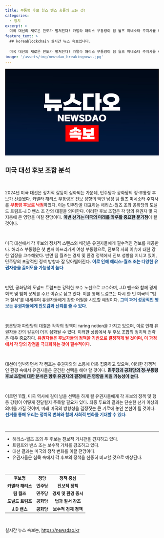 ```yaml
---
title: 부통령 후보 월즈 밴스 충돌의 모든 것!
categories:
  - 정치
excerpt: >
  미국 대선의 새로운 판도가 펼쳐진다! 카멀라 해리스 부통령이 팀 월즈 미네소타 주지사를 러닝메이트로 선택하며, 민주당의 강력한 조합을 완성. 공화당의 트럼프-밴스 조와의 치열한 대결이 예고된다!
feature_text: >
  ## koreablockchain 실시간 뉴스 속보입니다.

  미국 대선의 새로운 판도가 펼쳐진다! 카멀라 해리스 부통령이 팀 월즈 미네소타 주지사를 러닝메이트로 선택하며, 민주당의 강력한 조합을 완성. 공화당의 트럼프-밴스 조와의 치열한 대결이 예고된다!
image: '/assets/img/newsdao_breakingnews.jpg'
---
```


<p><img src="/assets/img/newsdao_breakingnews.jpg" alt="koreablockchain 속보" /></p>

<h2 data-ke-size="size26">미국 대선 후보 조합 분석</h2>

<p data-ke-size="size16">&nbsp;</p>

<p>2024년 미국 대선은 정치적 갈등이 심화되는 가운데, 민주당과 공화당의 정·부통령 후보가 선출됐다. 카멀라 해리스 부통령은 진보 성향의 백인 남성 팀 월즈 미네소타 주지사를 <b><span style="color: #ee2323;">부통령 후보로 낙점</span></b>하였다. 이는 민주당을 대표하는 해리스-월즈 조와 공화당의 도널드 트럼프-J.D 밴스 조 간의 대결을 의미한다. 이러한 후보 조합은 각 당의 유권자 및 지지층에 큰 영향을 미칠 전망이다. <b><span style="background-color: #21538527;">이번 선거는 미국의 미래를 좌우할 중요한 분기점</span></b>이 될 것이다. </p>

<p data-ke-size="size16">&nbsp;</p>

<p>미국 대선에서 각 후보의 정치적 스탠스와 배경은 유권자들에게 필수적인 정보를 제공한다. 해리스 부통령은 첫 번째 아프리카계 여성 부통령으로, 진보적 사회 이슈에 대한 강한 입장을 고수해왔다. 반면 팀 월즈는 경제 및 환경 정책에서 진보 성향을 지니고 있어, 민주당의 포괄적인 정책 방향과 잘 맞아떨어진다. <b><span style="color: #1a5490;">이로 인해 해리스-월즈 조는 다양한 유권자층을 끌어모을 가능성이 높다</span></b>.</p>

<p data-ke-size="size16">&nbsp;</p>

<p>반면, 공화당의 도널드 트럼프는 강력한 보수 노선으로 고수하며, J.D 밴스와 함께 경제 회복 및 범죄 문제를 주요 이슈로 삼고 있다. 이를 통해 트럼프는 다시 한 번 미국의 "법과 질서"를 내세우며 유권자들에게 강한 어필을 시도할 예정이다. <b><span style="color: #1a5490;">그의 과거 성공적인 행보는 유권자들에게 안도감과 신뢰를 줄 수 있다</span></b>.</p>

<p data-ke-size="size16">&nbsp;</p>

<p>붉은당과 파란당의 대결은 각각의 정책이 таring notion을 가지고 있으며, 이로 인해 유권자들 간의 갈등이 더욱 심화될 수 있다. 이러한 상황에서 두 후보 조합의 정치적 전략은 매우 중요하다. <b><span style="color: #ee2323;">유권자들은 후보자들의 정책을 기반으로 결정하게 될 것이며, 이 과정에서 각 당의 강점을 극대화하는 것이 필수적이다</span></b>. </p>

<p data-ke-size="size16">&nbsp;</p>

<p>대선이 임박하면서 각 캠프는 유권자와의 소통에 더욱 집중하고 있으며, 이러한 경쟁적인 환경 속에서 유권자들은 굳건한 선택을 해야 할 것이다. <b><span style="background-color: #21538527;">민주당과 공화당의 정·부통령 후보 조합에 대한 분석은 향후 유권자의 결정에 큰 영향을 미칠 가능성이 높다</span></b>.</p>

<p data-ke-size="size16">&nbsp;</p>

<p>이르면 11월, 미국 역사에 길이 남을 선택을 하게 될 유권자들에게 각 후보의 정책 및 행동 강령이 어떻게 전달될지 주목할 필요가 있다. 최종 투표의 결과는 단순한 선거 이상의 의미를 가질 것이며, 미래 미국의 방향성을 결정짓는 큰 기로에 놓인 본선이 될 것이다. <b><span style="color: #1a5490;">선거를 통해 우리는 정치적 변화와 함께 사회적 변화를 기대할 수 있다</span></b>. </p>

<p data-ke-size="size16">&nbsp;</p>

<hr />

<ul>
    <li>해리스-월즈 조의 두 후보는 진보적 가치관을 견지하고 있다.</li>
    <li>트럼프와 밴스 조는 보수적 가치를 강조하고 있다.</li>
    <li>대선 결과는 미국의 정책 변화를 이끌 전망이다.</li>
    <li>유권자들은 침묵 속에서 각 후보의 정책을 신중히 비교할 것으로 예상된다.</li>
</ul>

<p data-ke-size="size16">&nbsp;</p>

<table style="width: 100%; border-collapse: collapse;">
    <tr>
        <td style="text-align: center; height: 17px;"><b>후보명</b></td>
        <td style="text-align: center; height: 17px;"><b>정당</b></td>
        <td style="text-align: center; height: 17px;"><b>정책 중심</b></td>
    </tr>
    <tr>
        <td style="text-align: center; height: 17px;"><b>카멀라 해리스</b></td>
        <td style="text-align: center; height: 17px;"><b>민주당</b></td>
        <td style="text-align: center; height: 17px;"><b>진보적 정책</b></td>
    </tr>
    <tr>
        <td style="text-align: center; height: 17px;"><b>팀 월즈</b></td>
        <td style="text-align: center; height: 17px;"><b>민주당</b></td>
        <td style="text-align: center; height: 17px;"><b>경제 및 환경 중시</b></td>
    </tr>
    <tr>
        <td style="text-align: center; height: 17px;"><b>도널드 트럼프</b></td>
        <td style="text-align: center; height: 17px;"><b>공화당</b></td>
        <td style="text-align: center; height: 17px;"><b>법과 질서 강조</b></td>
    </tr>
    <tr>
        <td style="text-align: center; height: 17px;"><b>J.D 밴스</b></td>
        <td style="text-align: center; height: 17px;"><b>공화당</b></td>
        <td style="text-align: center; height: 17px;"><b>보수적 경제 정책</b></td>
    </tr>
</table>

<p data-ke-size="size16">&nbsp;</p>
실시간 뉴스 속보는, <a href="https://newsdao.kr" rel="dofollow">https://newsdao.kr</a>


